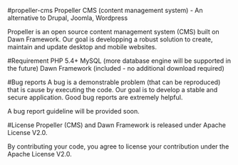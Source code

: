 #propeller-cms
Propeller CMS (content management system) - An alternative to Drupal, Joomla, Wordpress

Propeller is an open source content management system (CMS) built on Dawn Framework. Our goal is developping a robust solution to create, maintain and update desktop and mobile websites.

#Requirement
PHP 5.4+
MySQL (more database engine will be supported in the future)
Dawn Framework (included - no additional download required)

#Bug reports
A bug is a demonstrable problem (that can be reproduced) that is cause by executing the code. Our goal is to develop a stable and secure application. Good bug reports are extremely helpful.

A bug report guideline will be provided soon.

#License
Propeller (CMS) and Dawn Framework is released under Apache License V2.0.

By contributing your code, you agree to license your contribution under the Apache License V2.0.

